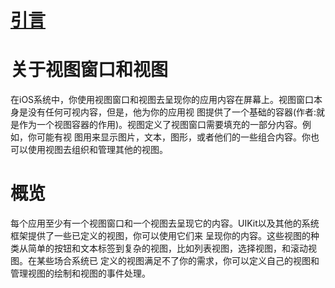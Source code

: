 # [引言](https://developer.apple.com/library/ios/documentation/WindowsViews/Conceptual/ViewPG_iPhoneOS/Introduction/Introduction.html#//apple_ref/doc/uid/TP40009503-CH1-SW2)

# 关于视图窗口和视图  
  在iOS系统中，你使用视图窗口和视图去呈现你的应用内容在屏幕上。视图窗口本身是没有任何可视内容，但是，他为你的应用视
图提供了一个基础的容器(作者:就是作为一个视图容器的作用)。视图定义了视图窗口需要填充的一部分内容。例如，你可能有视
图用来显示图片，文本，图形，或者他们的一些组合内容。你也可以使用视图去组织和管理其他的视图。

# 概览
  每个应用至少有一个视图窗口和一个视图去呈现它的内容。UIKit以及其他的系统框架提供了一些已定义的视图，你可以使用它们来
呈现你的内容。这些视图的种类从简单的按钮和文本标签到复杂的视图，比如列表视图，选择视图，和滚动视图。在某些场合系统已
定义的视图满足不了你的需求，你可以定义自己的视图和管理视图的绘制和视图的事件处理。  
